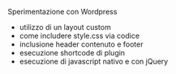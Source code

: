 Sperimentazione con Wordpress

- utilizzo di un layout custom
- come includere style.css via codice
- inclusione header contenuto e footer
- esecuzione shortcode di plugin
- esecuzione di javascript nativo e con jQuery
